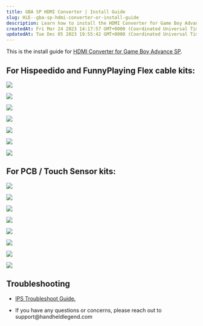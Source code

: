 ```yaml
---
title: GBA SP HDMI Converter | Install Guide
slug: HiE--gba-sp-hdmi-converter-or-install-guide
description: Learn how to install the HDMI Converter for Game Boy Advance SP with detailed instructions for Hispeedido, FunnyPlaying Flex cable kits, and PCB/Touch Sensor kits. Troubleshoot issues effortlessly with helpful tips and access the IPS Troubleshoot Guide. F
createdAt: Fri Mar 24 2023 14:17:57 GMT+0000 (Coordinated Universal Time)
updatedAt: Tue Dec 05 2023 19:55:42 GMT+0000 (Coordinated Universal Time)
---
```


This is the install guide for [HDMI Converter for Game Boy Advance SP](https://handheldlegend.com/products/game-boy-advance-sp-hdmi-converter).&#x20;

## For Hispeedido and FunnyPlaying Flex cable kits:



![](../../assets/tfAgVGYiEvpYsX9CYL0Vc_image.png)



![](../../assets/ARDZrIU3ydaKDK26UdpwV_image.png)



![](../../assets/TiI3U6fYmbeNsZqg1H0p4_image.png)



![](../../assets/sRsfUc21VEj5clMbh5Jr8_image.png)



![](../../assets/YXvsa4M6CYEA-xuiwtu1s_image.png)



![](../../assets/soCfLFEFZ-9SN2SBgkXnd_image.png)



![](../../assets/yrXCkCMYtoV4URzIQhRDt_image.png)

## For PCB / Touch Sensor kits:

![](../../assets/lnEDYRIWf4Es8gDfPFhj4_image.png)



![](../../assets/b_OV4hVyTO2qM8qUQ77yp_image.png)



![](../../assets/OBD0zo4OVaT9PQD5IEQCC_image.png)



![](../../assets/AJCF2Ob8Z_WRZWIUSBbnZ_image.png)



![](../../assets/K-CmfsnNIHBDeVGFUH45k_image.png)



![](../../assets/W7KtI4rZm7ZXd7uaVfZqr_image.png)



![](../../assets/taDmqF-wuKlFeg8CS9xHe_image.png)



![](../../assets/6pP-BCnyrZe3M2gkBI1yX_image.png)

## Troubleshooting

*   [IPS Troubleshoot Guide.](https://wiki.handheldlegend.com/ips-troubleshooting-guide)

*   If you have any questions or concerns, please reach out to support\@handheldlegend.com

